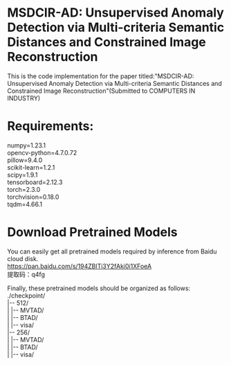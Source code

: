 # MSDCIR-AD: Unsupervised Anomaly Detection via Multi-criteria Semantic Distances and Constrained Image Reconstruction
This is the code implementation for the paper titled:"MSDCIR-AD: Unsupervised Anomaly Detection via Multi-criteria Semantic Distances and Constrained Image Reconstruction"(Submitted to COMPUTERS IN INDUSTRY)

# Requirements:
numpy=1.23.1  
opencv-python=4.7.0.72  
pillow=9.4.0  
scikit-learn=1.2.1  
scipy=1.9.1  
tensorboard=2.12.3  
torch=2.3.0  
torchvision=0.18.0  
tqdm=4.66.1

# Download Pretrained Models
You can easily get all pretrained models required by inference from Baidu cloud disk.  
https://pan.baidu.com/s/194ZBlTi3Y2fAki0i1XFoeA  
提取码：q4fg 

Finally, these pretrained models should be organized as follows:  
./checkpoint/  
|-- 512/  
|   |-- MVTAD/  
|   |-- BTAD/  
|   |-- visa/  
|-- 256/  
|   |-- MVTAD/  
|   |-- BTAD/  
|   |-- visa/
